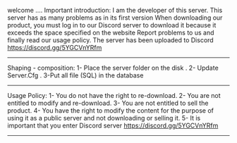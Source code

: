 welcome ....
Important introduction:
I am the developer of this server. This server has as many problems as in its first version
When downloading our product, you must log in to our Discord server to download it because it exceeds the space specified on the website
Report problems to us and finally read our usage policy.
The server has been uploaded to Discord
https://discord.gg/5YGCVnYRfm
---------------------------------------------------------------------------------- -----------------
Shaping - composition:
1- Place the server folder on the disk  .
2- Update Server.Cfg  .
3-Put all file (SQL) in the database
----------------------------------------------------------------------------------------------------- ---------------------
Usage Policy:
1- You do not have the right to re-download.
2- You are not entitled to modify and re-download.
3- You are not entitled to sell the product.
4- You have the right to modify the content for the purpose of using it as a public server and not downloading or selling it.
5- It is important that you enter Discord server https://discord.gg/5YGCVnYRfm
----------------------------------------------------------------------------------------------------- ------------------------
